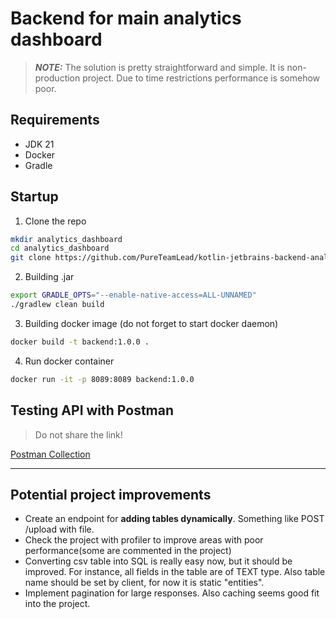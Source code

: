 # Backend for main analytics dashboard

> **_NOTE:_**  The solution is pretty straightforward and simple. It is non-production project.
> Due to time restrictions performance is somehow poor. 

##  Requirements
- JDK 21
- Docker
- Gradle

## Startup
1. Clone the repo
```bash
mkdir analytics_dashboard
cd analytics_dashboard
git clone https://github.com/PureTeamLead/kotlin-jetbrains-backend-analytics-dashboard.git
```

2. Building .jar
```bash
export GRADLE_OPTS="--enable-native-access=ALL-UNNAMED"
./gradlew clean build
```

3. Building docker image (do not forget to start docker daemon)
```bash
docker build -t backend:1.0.0 .
```

4. Run docker container
```bash
docker run -it -p 8089:8089 backend:1.0.0
```

## Testing API with Postman
> Do not share the link!

[Postman Collection](https://api.postman.com/collections/40502373-9a3be043-726f-4080-be5b-6a02ad1adda8?access_key=PMAT-01K6BQF2KY9NDH93N2XS5CVJ08)

---
## Potential project improvements
- Create an endpoint for **adding tables dynamically**. Something like POST /upload with file. 
- Check the project with profiler to improve areas with poor performance(some are commented in the project)
- Converting csv table into SQL is really easy now, but it should be improved. For instance, 
all fields in the table are of TEXT type. Also table name should be set by client, for now it is static "entities".
- Implement pagination for large responses. Also caching seems good fit into the project.